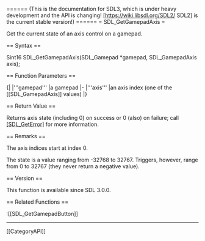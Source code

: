 ====== (This is the documentation for SDL3, which is under heavy development and the API is changing! [https://wiki.libsdl.org/SDL2/ SDL2] is the current stable version!) ======
= SDL_GetGamepadAxis =

Get the current state of an axis control on a gamepad.

== Syntax ==

<syntaxhighlight lang='c'>
Sint16 SDL_GetGamepadAxis(SDL_Gamepad *gamepad, SDL_GamepadAxis axis);
</syntaxhighlight>

== Function Parameters ==

{|
|'''gamepad'''
|a gamepad
|-
|'''axis'''
|an axis index (one of the [[SDL_GamepadAxis]] values)
|}

== Return Value ==

Returns axis state (including 0) on success or 0 (also) on failure; call
[[SDL_GetError]]() for more information.

== Remarks ==

The axis indices start at index 0.

The state is a value ranging from -32768 to 32767. Triggers, however, range
from 0 to 32767 (they never return a negative value).

== Version ==

This function is available since SDL 3.0.0.

== Related Functions ==

:[[SDL_GetGamepadButton]]

----
[[CategoryAPI]]


